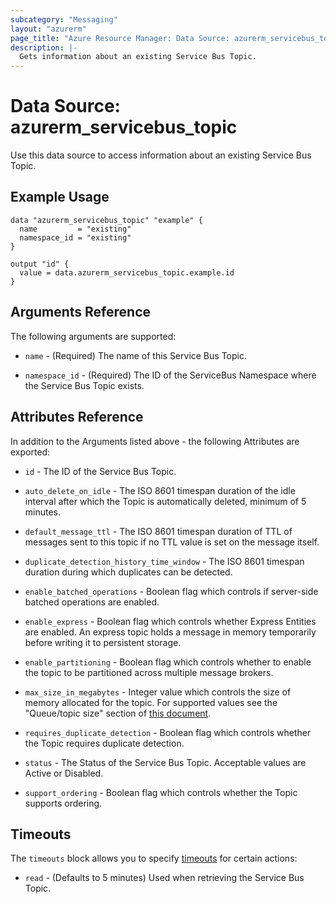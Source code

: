 ```yaml
---
subcategory: "Messaging"
layout: "azurerm"
page_title: "Azure Resource Manager: Data Source: azurerm_servicebus_topic"
description: |-
  Gets information about an existing Service Bus Topic.
---
```


# Data Source: azurerm_servicebus_topic

Use this data source to access information about an existing Service Bus Topic.

## Example Usage

```hcl
data "azurerm_servicebus_topic" "example" {
  name         = "existing"
  namespace_id = "existing"
}

output "id" {
  value = data.azurerm_servicebus_topic.example.id
}
```

## Arguments Reference

The following arguments are supported:

* `name` - (Required) The name of this Service Bus Topic.

* `namespace_id` - (Required) The ID of the ServiceBus Namespace where the Service Bus Topic exists.

## Attributes Reference

In addition to the Arguments listed above - the following Attributes are exported:

* `id` - The ID of the Service Bus Topic.

* `auto_delete_on_idle` - The ISO 8601 timespan duration of the idle interval after which the Topic is automatically deleted, minimum of 5 minutes.

* `default_message_ttl` - The ISO 8601 timespan duration of TTL of messages sent to this topic if no TTL value is set on the message itself.

* `duplicate_detection_history_time_window` - The ISO 8601 timespan duration during which duplicates can be detected.

* `enable_batched_operations` - Boolean flag which controls if server-side batched operations are enabled.

* `enable_express` - Boolean flag which controls whether Express Entities are enabled. An express topic holds a message in memory temporarily before writing it to persistent storage.

* `enable_partitioning` - Boolean flag which controls whether to enable the topic to be partitioned across multiple message brokers.

* `max_size_in_megabytes` - Integer value which controls the size of memory allocated for the topic. For supported values see the "Queue/topic size" section of [this document](https://docs.microsoft.com/azure/service-bus-messaging/service-bus-quotas).

* `requires_duplicate_detection` - Boolean flag which controls whether the Topic requires duplicate detection.

* `status` - The Status of the Service Bus Topic. Acceptable values are Active or Disabled.

* `support_ordering` - Boolean flag which controls whether the Topic supports ordering.

## Timeouts

The `timeouts` block allows you to specify [timeouts](https://www.terraform.io/language/resources/syntax#operation-timeouts) for certain actions:

* `read` - (Defaults to 5 minutes) Used when retrieving the Service Bus Topic.

